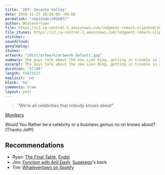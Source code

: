 ```yaml
---
title: '207: Uncanny Valley'
date: 2018-11-27 18:20:00 -06:00
permalink: "/episode/s02e07/"
author: Whatevertown
file: https://s3.ca-central-1.amazonaws.com/lodgment-remark-slipshod/s02e07.mp3
file_itunes: https://s3.ca-central-1.amazonaws.com/lodgment-remark-slipshod/s02e07.m4a
stitcher:
soundcloud:
googleplay:
itunes:
artwork: "/dist/artwork/artwork_default.jpg"
summary: The guys talk about the new Lion King, getting in trouble in school, play a new game, and how decide how famous they'd rather be.
excerpt: The guys talk about the new Lion King, getting in trouble in school, play a new game, and how decide how famous they'd rather be.
duration: '57:09'
length: 55073527
explicit: 'no'
block: 'no'
comments: true
layout: post
---
```


> "We’re all celebrities that nobody knows about"

[Monikers](http://www.monikersgame.com)

Would You Rather be a celebrity or a business genius no on knows about? (Thanks Jeff!)

## Recommendations
- Ryan: [The Final Table](https://www.netflix.com/title/80201866), [Endel](http://endel.io)
- Jon: [*Function* with Anil Dash](https://www.voxmedia.com/about-vox-media/2018/10/30/18039366/vox-media-podcast-network-function-anil-dash), [Superego](https://www.stitcher.com/s?eid=57337108)'s back
- Tim: [Whatevertown on Spotify](https://open.spotify.com/show/7dkc90hONzqbO6cW6iyYxf?si=kFYy_1E2T0q9bXz4igVoqQ)
